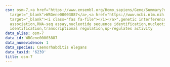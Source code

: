 ```yaml
---
csv: osm-7,<a href="https://www.ensembl.org/Homo_sapiens/Gene/Summary?db=core;g=WBGene00003887"
  target="_blank">WBGene00003887</a>,<a href="https://www.ncbi.nlm.nih.gov/pubmed/27496166"
  target="_blank"><i class="fas fa-file"></i></a>",genetic interference,functional
  association,RNA-seq assay,nucleotide sequence identification,nucleotide sequence
  identification,transcriptional regulation,up-regulates activity
data_alias: osm-7
data_id: WBGene00003887
data_numevidence: 1
data_species: Caenorhabditis elegans
data_taxid: '6239'
title: osm-7
---
```

